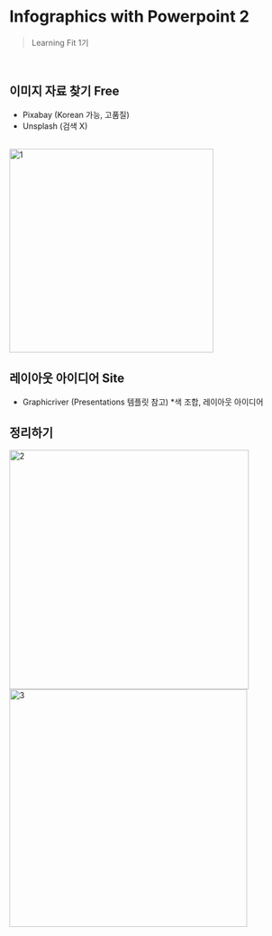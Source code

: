 # Infographics with Powerpoint 2

> Learning Fit 1기

<br>

## 이미지 자료 찾기 Free

- Pixabay (Korean 가능, 고품질)
- Unsplash (검색 X)

<br>

<img width="362" alt="1" src="https://user-images.githubusercontent.com/57430754/81922743-80f25200-9617-11ea-8d87-efb4fc41a639.PNG">

<br>

## 레이아웃 아이디어 Site

- Graphicriver (Presentations 템플릿 참고) *색 조합, 레이아웃 아이디어

## 정리하기

<img width="425" alt="2" src="https://user-images.githubusercontent.com/57430754/81922747-82237f00-9617-11ea-988c-f62ec7f71f5d.PNG">

<br>

<img width="422" alt="3" src="https://user-images.githubusercontent.com/57430754/81922753-85b70600-9617-11ea-844f-5624620f5010.PNG">